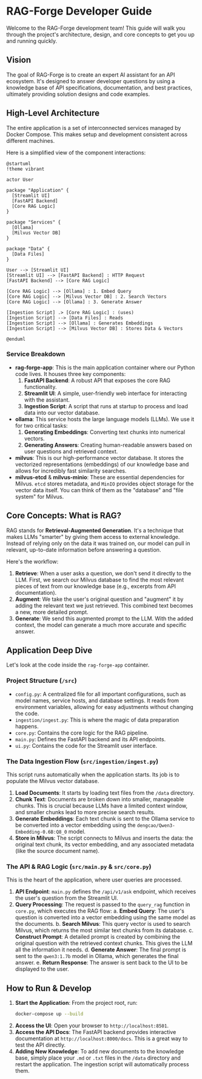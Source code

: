 # RAG-Forge Developer Guide

Welcome to the RAG-Forge development team! This guide will walk you through the project's architecture, design, and core concepts to get you up and running quickly.

## Vision

The goal of RAG-Forge is to create an expert AI assistant for an API ecosystem. It's designed to answer developer questions by using a knowledge base of API specifications, documentation, and best practices, ultimately providing solution designs and code examples.

## High-Level Architecture

The entire application is a set of interconnected services managed by Docker Compose. This makes setup and development consistent across different machines.

Here is a simplified view of the component interactions:

```plantuml
@startuml
!theme vibrant

actor User

package "Application" {
  [Streamlit UI]
  [FastAPI Backend]
  [Core RAG Logic]
}

package "Services" {
  [Ollama]
  [Milvus Vector DB]
}

package "Data" {
  [Data Files]
}

User --> [Streamlit UI]
[Streamlit UI] --> [FastAPI Backend] : HTTP Request
[FastAPI Backend] --> [Core RAG Logic]

[Core RAG Logic] --> [Ollama] : 1. Embed Query
[Core RAG Logic] --> [Milvus Vector DB] : 2. Search Vectors
[Core RAG Logic] --> [Ollama] : 3. Generate Answer

[Ingestion Script] .> [Core RAG Logic] : (uses)
[Ingestion Script] --> [Data Files] : Reads
[Ingestion Script] --> [Ollama] : Generates Embeddings
[Ingestion Script] --> [Milvus Vector DB] : Stores Data & Vectors

@enduml
```

### Service Breakdown

-   **rag-forge-app**: This is the main application container where our Python code lives. It houses three key components:
    1.  **FastAPI Backend**: A robust API that exposes the core RAG functionality.
    2.  **Streamlit UI**: A simple, user-friendly web interface for interacting with the assistant.
    3.  **Ingestion Script**: A script that runs at startup to process and load data into our vector database.
-   **ollama**: This service hosts the large language models (LLMs). We use it for two critical tasks:
    1.  **Generating Embeddings**: Converting text chunks into numerical vectors.
    2.  **Generating Answers**: Creating human-readable answers based on user questions and retrieved context.
-   **milvus**: This is our high-performance vector database. It stores the vectorized representations (embeddings) of our knowledge base and allows for incredibly fast similarity searches.
-   **milvus-etcd** & **milvus-minio**: These are essential dependencies for Milvus. `etcd` stores metadata, and `MinIO` provides object storage for the vector data itself. You can think of them as the "database" and "file system" for Milvus.

## Core Concepts: What is RAG?

RAG stands for **Retrieval-Augmented Generation**. It's a technique that makes LLMs "smarter" by giving them access to external knowledge. Instead of relying only on the data it was trained on, our model can pull in relevant, up-to-date information before answering a question.

Here's the workflow:

1.  **Retrieve**: When a user asks a question, we don't send it directly to the LLM. First, we search our Milvus database to find the most relevant pieces of text from our knowledge base (e.g., excerpts from API documentation).
2.  **Augment**: We take the user's original question and "augment" it by adding the relevant text we just retrieved. This combined text becomes a new, more detailed prompt.
3.  **Generate**: We send this augmented prompt to the LLM. With the added context, the model can generate a much more accurate and specific answer.

## Application Deep Dive

Let's look at the code inside the `rag-forge-app` container.

### Project Structure (`/src`)

-   `config.py`: A centralized file for all important configurations, such as model names, service hosts, and database settings. It reads from environment variables, allowing for easy adjustments without changing the code.
-   `ingestion/ingest.py`: This is where the magic of data preparation happens.
-   `core.py`: Contains the core logic for the RAG pipeline.
-   `main.py`: Defines the FastAPI backend and its API endpoints.
-   `ui.py`: Contains the code for the Streamlit user interface.

### The Data Ingestion Flow (`src/ingestion/ingest.py`)

This script runs automatically when the application starts. Its job is to populate the Milvus vector database.

1.  **Load Documents**: It starts by loading text files from the `/data` directory.
2.  **Chunk Text**: Documents are broken down into smaller, manageable chunks. This is crucial because LLMs have a limited context window, and smaller chunks lead to more precise search results.
3.  **Generate Embeddings**: Each text chunk is sent to the Ollama service to be converted into a vector embedding using the `dengcao/Qwen3-Embedding-0.6B:Q8_0` model.
4.  **Store in Milvus**: The script connects to Milvus and inserts the data: the original text chunk, its vector embedding, and any associated metadata (like the source document name).

### The API & RAG Logic (`src/main.py` & `src/core.py`)

This is the heart of the application, where user queries are processed.

1.  **API Endpoint**: `main.py` defines the `/api/v1/ask` endpoint, which receives the user's question from the Streamlit UI.
2.  **Query Processing**: The request is passed to the `query_rag` function in `core.py`, which executes the RAG flow:
    a.  **Embed Query**: The user's question is converted into a vector embedding using the same model as the documents.
    b.  **Search Milvus**: This query vector is used to search Milvus, which returns the most similar text chunks from its database.
    c.  **Construct Prompt**: A detailed prompt is created by combining the original question with the retrieved context chunks. This gives the LLM all the information it needs.
    d.  **Generate Answer**: The final prompt is sent to the `qwen3:1.7b` model in Ollama, which generates the final answer.
    e.  **Return Response**: The answer is sent back to the UI to be displayed to the user.

## How to Run & Develop

1.  **Start the Application**: From the project root, run:
    ```bash
    docker-compose up --build
    ```
2.  **Access the UI**: Open your browser to `http://localhost:8501`.
3.  **Access the API Docs**: The FastAPI backend provides interactive documentation at `http://localhost:8000/docs`. This is a great way to test the API directly.
4.  **Adding New Knowledge**: To add new documents to the knowledge base, simply place your `.md` or `.txt` files in the `/data` directory and restart the application. The ingestion script will automatically process them. 